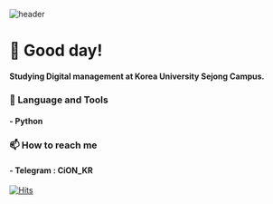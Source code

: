 ![header](https://capsule-render.vercel.app/api?type=waving&color=auto&height=250&section=header&text=CiON&fontSize=70&fontAlignY=40)
# :wave: Good day!
#### Studying Digital management at Korea University Sejong Campus.
### :wrench: Language and Tools
#### - Python
### :mailbox: How to reach me
#### - Telegram : CiON_KR

[![Hits](https://hits.seeyoufarm.com/api/count/incr/badge.svg?url=https%3A%2F%2Fgithub.com%2Fhaesoo9410&count_bg=%23EB8B10&title_bg=%23684327&icon=&icon_color=%23E7E7E7&title=VISIT&edge_flat=false)](https://github.com/CiON-KR)
